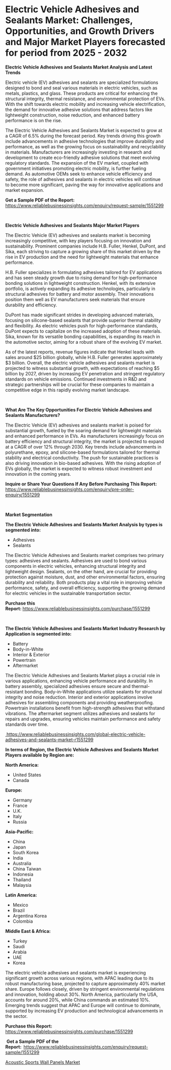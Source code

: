 <p><h1>Electric Vehicle Adhesives and Sealants Market: Challenges, Opportunities, and Growth Drivers and Major Market Players forecasted for period from 2025 - 2032</h1></p><p><strong>Electric Vehicle Adhesives and Sealants Market Analysis and Latest Trends</strong></p>
<p><p>Electric vehicle (EV) adhesives and sealants are specialized formulations designed to bond and seal various materials in electric vehicles, such as metals, plastics, and glass. These products are critical for enhancing the structural integrity, thermal resistance, and environmental protection of EVs. With the shift towards electric mobility and increasing vehicle electrification, the demand for innovative adhesive solutions that address factors like lightweight construction, noise reduction, and enhanced battery performance is on the rise.</p><p>The Electric Vehicle Adhesives and Sealants Market is expected to grow at a CAGR of 6.5% during the forecast period. Key trends driving this growth include advancements in adhesive technologies that improve durability and performance, as well as the growing focus on sustainability and recyclability in materials. Manufacturers are increasingly investing in research and development to create eco-friendly adhesive solutions that meet evolving regulatory standards. The expansion of the EV market, coupled with government initiatives promoting electric mobility, is further fueling demand. As automotive OEMs seek to enhance vehicle efficiency and safety, the role of adhesives and sealants in electric vehicles will continue to become more significant, paving the way for innovative applications and market expansion.</p></p>
<p><strong>Get a Sample PDF of the Report:&nbsp;</strong> <a href="https://www.reliablebusinessinsights.com/enquiry/request-sample/1551299?utm_campaign=2757&utm_medium=2&utm_source=Github&utm_content=ia&utm_term=02042025&utm_id=electric-vehicle-adhesives-and-sealants">https://www.reliablebusinessinsights.com/enquiry/request-sample/1551299</a></p>
<p>&nbsp;</p>
<p><strong>Electric Vehicle Adhesives and Sealants Major Market Players</strong></p>
<p><p>The Electric Vehicle (EV) adhesives and sealants market is becoming increasingly competitive, with key players focusing on innovation and sustainability. Prominent companies include H.B. Fuller, Henkel, DuPont, and Sika, each striving to capture a growing share of this market driven by the rise in EV production and the need for lightweight materials that enhance performance.</p><p>H.B. Fuller specializes in formulating adhesives tailored for EV applications and has seen steady growth due to rising demand for high-performance bonding solutions in lightweight construction. Henkel, with its extensive portfolio, is actively expanding its adhesive technologies, particularly in structural adhesives for battery and motor assembly. Their innovations position them well as EV manufacturers seek materials that ensure durability and efficiency.</p><p>DuPont has made significant strides in developing advanced materials, focusing on silicone-based sealants that provide superior thermal stability and flexibility. As electric vehicles push for high-performance standards, DuPont expects to capitalize on the increased adoption of these materials. Sika, known for its versatile bonding capabilities, is expanding its reach in the automotive sector, aiming for a robust share of the evolving EV market.</p><p>As of the latest reports, revenue figures indicate that Henkel leads with sales around $25 billion globally, while H.B. Fuller generates approximately $3 billion. Overall, the electric vehicle adhesives and sealants market is projected to witness substantial growth, with expectations of reaching $5 billion by 2027, driven by increasing EV penetration and stringent regulatory standards on vehicle emissions. Continued investments in R&D and strategic partnerships will be crucial for these companies to maintain a competitive edge in this rapidly evolving market landscape.</p></p>
<p>&nbsp;</p>
<p><strong>What Are The Key Opportunities For Electric Vehicle Adhesives and Sealants Manufacturers?</strong></p>
<p><p>The Electric Vehicle (EV) adhesives and sealants market is poised for substantial growth, fueled by the soaring demand for lightweight materials and enhanced performance in EVs. As manufacturers increasingly focus on battery efficiency and structural integrity, the market is projected to expand at a CAGR of over 12% through 2030. Key trends include advancements in polyurethane, epoxy, and silicone-based formulations tailored for thermal stability and electrical conductivity. The push for sustainable practices is also driving innovation in bio-based adhesives. With the rising adoption of EVs globally, the market is expected to witness robust investment and innovation in the coming years.</p></p>
<p><strong>Inquire or Share Your Questions If Any Before Purchasing This Report:</strong> <a href="https://www.reliablebusinessinsights.com/enquiry/pre-order-enquiry/1551299?utm_campaign=2757&utm_medium=2&utm_source=Github&utm_content=ia&utm_term=02042025&utm_id=electric-vehicle-adhesives-and-sealants">https://www.reliablebusinessinsights.com/enquiry/pre-order-enquiry/1551299</a></p>
<p>&nbsp;</p>
<p><strong>Market Segmentation</strong></p>
<p><strong>The Electric Vehicle Adhesives and Sealants Market Analysis by types is segmented into:</strong></p>
<p><ul><li>Adhesives</li><li>Sealants</li></ul></p>
<p><p>The Electric Vehicle Adhesives and Sealants market comprises two primary types: adhesives and sealants. Adhesives are used to bond various components in electric vehicles, enhancing structural integrity and lightweight design. Sealants, on the other hand, are crucial for providing protection against moisture, dust, and other environmental factors, ensuring durability and reliability. Both products play a vital role in improving vehicle performance, safety, and overall efficiency, supporting the growing demand for electric vehicles in the sustainable transportation sector.</p></p>
<p><strong>Purchase this Report:&nbsp;</strong><a href="https://www.reliablebusinessinsights.com/purchase/1551299?utm_campaign=2757&utm_medium=2&utm_source=Github&utm_content=ia&utm_term=02042025&utm_id=electric-vehicle-adhesives-and-sealants">https://www.reliablebusinessinsights.com/purchase/1551299</a></p>
<p>&nbsp;</p>
<p><strong>The Electric Vehicle Adhesives and Sealants Market Industry Research by Application is segmented into:</strong></p>
<p><ul><li>Battery</li><li>Body-in-White</li><li>Interior & Exterior</li><li>Powertrain</li><li>Aftermarket</li></ul></p>
<p><p>The Electric Vehicle Adhesives and Sealants Market plays a crucial role in various applications, enhancing vehicle performance and durability. In battery assembly, specialized adhesives ensure secure and thermal-resistant bonding. Body-in-White applications utilize sealants for structural integrity and noise reduction. Interior and exterior applications involve adhesives for assembling components and providing weatherproofing. Powertrain installations benefit from high-strength adhesives that withstand vibrations. The aftermarket segment utilizes adhesives and sealants for repairs and upgrades, ensuring vehicles maintain performance and safety standards over time.</p></p>
<p><a href="https://www.reliablebusinessinsights.com/global-electric-vehicle-adhesives-and-sealants-market-r1551299?utm_campaign=2757&utm_medium=2&utm_source=Github&utm_content=ia&utm_term=02042025&utm_id=electric-vehicle-adhesives-and-sealants">&nbsp;https://www.reliablebusinessinsights.com/global-electric-vehicle-adhesives-and-sealants-market-r1551299</a></p>
<p><strong>In terms of Region, the Electric Vehicle Adhesives and Sealants Market Players available by Region are:</strong></p>
<p>
    <p> <strong> North America: </strong>
        <ul>
            <li>United States</li>
            <li>Canada</li>
        </ul>
        </p> 
    <p> <strong> Europe: </strong>
        <ul>
            <li>Germany</li>
            <li>France</li>
            <li>U.K.</li>
            <li>Italy</li>
            <li>Russia</li>
        </ul>
        </p> 
    <p> <strong> Asia-Pacific: </strong>
        <ul>
            <li>China</li>
            <li>Japan</li>
            <li>South Korea</li>
            <li>India</li>
            <li>Australia</li>
            <li>China Taiwan</li>
            <li>Indonesia</li>
            <li>Thailand</li>
            <li>Malaysia</li>
        </ul>
        </p> 
    <p> <strong> Latin America: </strong>
        <ul>
            <li>Mexico</li>
            <li>Brazil</li>
            <li>Argentina Korea</li>
            <li>Colombia</li>
        </ul>
        </p> 
    <p> <strong> Middle East & Africa: </strong>
        <ul>
            <li>Turkey</li>
            <li>Saudi</li>
            <li>Arabia</li>
            <li>UAE</li>
            <li>Korea</li>
        </ul>
    </p>
    </p>
<p><p>The electric vehicle adhesives and sealants market is experiencing significant growth across various regions, with APAC leading due to its robust manufacturing base, projected to capture approximately 40% market share. Europe follows closely, driven by stringent environmental regulations and innovation, holding about 30%. North America, particularly the USA, accounts for around 20%, while China commands an estimated 10%. Emerging trends suggest that APAC and Europe will continue to dominate, supported by increasing EV production and technological advancements in the sector.</p></p>
<p><strong>Purchase this Report: </strong><a href="https://www.reliablebusinessinsights.com/purchase/1551299?utm_campaign=2757&utm_medium=2&utm_source=Github&utm_content=ia&utm_term=02042025&utm_id=electric-vehicle-adhesives-and-sealants">https://www.reliablebusinessinsights.com/purchase/1551299</a></p>
<p>&nbsp;<strong>Get a Sample PDF of the Report:&nbsp;&nbsp;</strong><a href="https://www.reliablebusinessinsights.com/enquiry/request-sample/1551299?utm_campaign=2757&utm_medium=2&utm_source=Github&utm_content=ia&utm_term=02042025&utm_id=electric-vehicle-adhesives-and-sealants">https://www.reliablebusinessinsights.com/enquiry/request-sample/1551299</a></p>
<p><strong></strong></p>
<p><p><a href="https://github.com/thatejanet4y/Market-Research-Report-List-1/blob/main/acoustic-sports-wall-panels-market.md?utm_campaign=2757&utm_medium=2&utm_source=Github&utm_content=ia&utm_term=02042025&utm_id=electric-vehicle-adhesives-and-sealants">Acoustic Sports Wall Panels Market</a></p></p>
